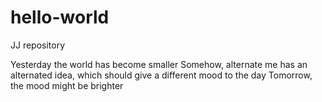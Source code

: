 # hello-world
JJ repository

Yesterday the world has become smaller
Somehow, alternate me has an alternated idea, which should give a different mood to the day
Tomorrow, the mood might be brighter
